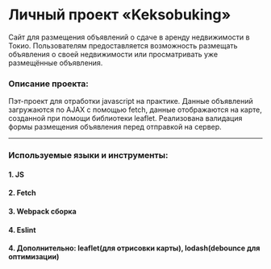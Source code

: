# Личный проект «Keksobuking»
<p> Сайт для размещения объявлений о сдаче в аренду недвижимости в Токио. Пользователям предоставляется возможность размещать объявления о своей недвижимости или просматривать уже размещённые объявления.</p> 

### Описание проекта:
<p>Пэт-проект для отработки javascript на практике. Данные объявлений загружаются по AJAX с помощью fetch, данные отображаются на карте, созданной при помощи библиотеки leaflet. Реализована валидация формы размещения объявления перед отправкой на сервер.<p/>

---

### Используемые языки и инструменты:
#### 1. JS
#### 2. Fetch 
#### 3. Webpack сборка
#### 4. Eslint
#### 4. Дополнительно: leaflet(для отрисовки карты), lodash(debounce для оптимизации)
